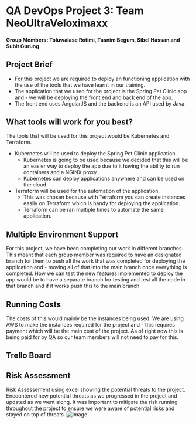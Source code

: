 # QA DevOps Project 3: Team NeoUltraVeloximaxx
#### Group Members: Toluwalase Rotimi, Tasnim Begum, Sibel Hassan and Subit Gurung
## Project Brief 
- For this project we are required to deploy an functioning application with the use of the tools that we have learnt in our training. 
- The application that we used for the project is the  Spring  Pet Clinic app and - we will be deploying the front end and back end of the app. 
- The front end uses AngularJS and the backend is an API used by Java. 
## What tools will work for you best?
The tools that will be used for this project would be Kubernetes and Terraform. 
- Kubernetes will be used to deploy the Spring Pet Clinic application. 
  - Kubernetes is going to be used because we decided that this will be an easier way to deploy the app due to it having the ability to run containers and a NGINX proxy.
  - Kubernetes can deploy applications anywhere and can be used on the cloud. 
- Terraform will be used for the automation of the application. 
  - This was chosen because with Terraform you can create instances easily on Terraform which is handy for deploying the application. 
  - Terraform can be ran multiple times to automate the same application. 
## Multiple Environment Support
For this project, we have been completing our work in different branches. This meant that each group member was required to have an designated branch for them to push all the work that was completed for deploying the application and - moving all of that into the main branch once everything is completed. How we can test the new features implemented to deploy the app would be to have a separate branch for testing and test all the code in that branch and if it works push this to the main branch. 
## Running Costs
The costs of this would mainly be the instances being used. We are using AWS to make the instances required for the project and - this requires payment which will be the main cost of the project. As of right now this is being paid for by QA so our team members will not need to pay for this. 
## Trello Board
## Risk Assessment
Risk Assessement using excel showing the potential threats to the project. Encountered new potential threats as we progressed in the project and updated as we went along. It was important to mitigate the risk running throughout the project to ensure we were aware of potential risks and stayed on top of threats.
![image](https://user-images.githubusercontent.com/96881229/194273960-44864674-ded0-4668-9a9e-170e544ba74f.png)

